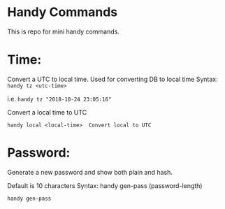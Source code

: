 # Handy Commands
This is repo for mini handy commands.

Time:
=====================

Convert a UTC to local time. Used for converting DB to local time
Syntax: `handy tz <utc-time>`

i.e. ```handy tz "2018-10-24 23:05:16"```


Convert a local time to UTC

```handy local <local-time>  Convert local to UTC```


Password:
=====================
Generate a new password and show both plain and hash.

Default is 10 characters
Syntax: handy gen-pass (password-length)

```handy gen-pass```


